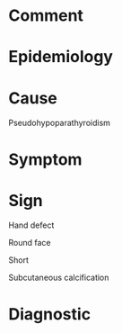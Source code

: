 # Comment

# Epidemiology

# Cause

Pseudohypoparathyroidism

# Symptom

# Sign

Hand defect

Round face

Short

Subcutaneous calcification

# Diagnostic
